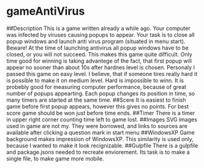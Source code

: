 # gameAntiVirus
##Description
This is a game written already a while ago. Your computer was infected by viruses causing popups to appear. Your task is to close all popup windows and launch anti virus program (situated in menu start). Beware! At the time of launching antivirus all popup windows have to be closed, or you will not succeed. This makes this game quite difficult. Only time good for winning is taking advantege of the fact, that first popup will appear no sooner than about 10s after hardnes level is chosen.
Personaly I passed this game on easy level. I believe, that if someone tires really hard it is possible to make it on medium level. Hard is impossible to winn. It is probebly good for measuring computer performance, because of great number of popups appearting. Each popup changes its position in time, so many timers are started at the same time.
##Scere
It is easiest to finish game before first popup appears, however this gives no points. For best score game should be won just before time ends.
##Timer
There is a timer in upper right corner counting time left to game lost.
##Images
SVG images used in game are not my. They were borrowed, and links to sources are available after clicking a question mark in start menu
##WindowsXP
Game background makes impression of WindowsXP. This similarity is used only, because I wanted to make it look recignizable.
##Gulpfile
There is a gulpfile and package.jsons needed to recreate enviorement. Its task is to make a single file, to make game more mobile.
